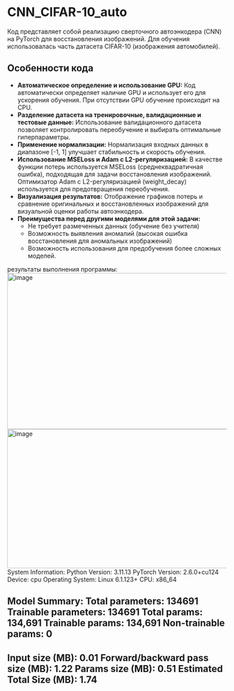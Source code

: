 # CNN_CIFAR-10_auto
Код представляет собой реализацию сверточного автоэнкодера (CNN) на PyTorch для восстановления изображений. Для обучения использовалась часть датасета CIFAR-10 (изображения автомобилей).
<h2>Особенности кода</h2>

<ul>
  <li>
    <strong>Автоматическое определение и использование GPU:</strong> Код автоматически определяет наличие GPU и использует его для ускорения обучения. При отсутствии GPU обучение происходит на CPU.
  </li>
  <li>
    <strong>Разделение датасета на тренировочные, валидационные и тестовые данные:</strong> Использование валидационного датасета позволяет контролировать переобучение и выбирать оптимальные гиперпараметры.
  </li>
  <li>
    <strong>Применение нормализации:</strong> Нормализация входных данных в диапазоне [-1, 1] улучшает стабильность и скорость обучения.
  </li>
  <li>
    <strong>Использование MSELoss и Adam с L2-регуляризацией:</strong> В качестве функции потерь используется MSELoss (среднеквадратичная ошибка), подходящая для задачи восстановления изображений. Оптимизатор Adam с L2-регуляризацией (weight_decay) используется для предотвращения переобучения.
  </li>
  <li>
    <strong>Визуализация результатов:</strong>  Отображение графиков потерь и сравнение оригинальных и восстановленных изображений для визуальной оценки работы автоэнкодера.
  </li>
  <li>
    <strong>Преимущества перед другими моделями для этой задачи:</strong>
    <ul>
      <li>Не требует размеченных данных (обучение без учителя)</li>
      <li>Возможность выявления аномалий (высокая ошибка восстановления для аномальных изображений)</li>
      <li>Возможность использования для предобучения более сложных моделей.</li>
    </ul>
  </li>
</ul>


результаты выполнения программы:
<img width="637" height="358" alt="image" src="https://github.com/user-attachments/assets/9dd163c6-80bb-4558-9c91-943a44bcbecd" />
<img width="1569" height="319" alt="image" src="https://github.com/user-attachments/assets/74a4b8bf-1d5d-4940-94ac-a31840226285" />
System Information:
  Python Version: 3.11.13
  PyTorch Version: 2.6.0+cu124
  Device: cpu
  Operating System: Linux 6.1.123+
  CPU: x86_64

Model Summary:
  Total parameters: 134691
  Trainable parameters: 134691
Total params: 134,691
Trainable params: 134,691
Non-trainable params: 0
----------------------------------------------------------------
Input size (MB): 0.01
Forward/backward pass size (MB): 1.22
Params size (MB): 0.51
Estimated Total Size (MB): 1.74
----------------------------------------------------------------
